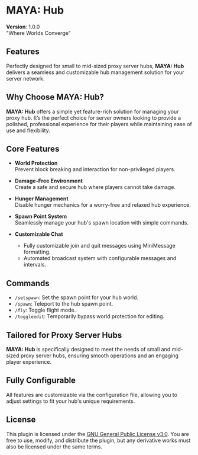 # MAYA: Hub
**Version**: 1.0.0  
"Where Worlds Converge"

## Features
Perfectly designed for small to mid-sized proxy server hubs, **MAYA: Hub** delivers a seamless and customizable hub management solution for your server network.

## Why Choose MAYA: Hub?
**MAYA: Hub** offers a simple yet feature-rich solution for managing your proxy hub. It’s the perfect choice for server owners looking to provide a polished, professional experience for their players while maintaining ease of use and flexibility.

## Core Features

- **World Protection**  
  Prevent block breaking and interaction for non-privileged players.

- **Damage-Free Environment**  
  Create a safe and secure hub where players cannot take damage.

- **Hunger Management**  
  Disable hunger mechanics for a worry-free and relaxed hub experience.

- **Spawn Point System**  
  Seamlessly manage your hub's spawn location with simple commands.

- **Customizable Chat**  
  - Fully customizable join and quit messages using MiniMessage formatting.  
  - Automated broadcast system with configurable messages and intervals.

## Commands

- `/setspawn`: Set the spawn point for your hub world.
- `/spawn`: Teleport to the hub spawn point.
- `/fly`: Toggle flight mode.
- `/toggleedit`: Temporarily bypass world protection for editing.

## Tailored for Proxy Server Hubs
**MAYA: Hub** is specifically designed to meet the needs of small and mid-sized proxy server hubs, ensuring smooth operations and an engaging player experience.

## Fully Configurable
All features are customizable via the configuration file, allowing you to adjust settings to fit your hub's unique requirements.

## License
This plugin is licensed under the [GNU General Public License v3.0](https://github.com/SeedimV/MAYA-Hub/blob/master/LICENSE). You are free to use, modify, and distribute the plugin, but any derivative works must also be licensed under the same terms.
